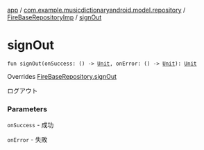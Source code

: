 [app](../../index.md) / [com.example.musicdictionaryandroid.model.repository](../index.md) / [FireBaseRepositoryImp](index.md) / [signOut](./sign-out.md)

# signOut

`fun signOut(onSuccess: () -> `[`Unit`](https://kotlinlang.org/api/latest/jvm/stdlib/kotlin/-unit/index.html)`, onError: () -> `[`Unit`](https://kotlinlang.org/api/latest/jvm/stdlib/kotlin/-unit/index.html)`): `[`Unit`](https://kotlinlang.org/api/latest/jvm/stdlib/kotlin/-unit/index.html)

Overrides [FireBaseRepository.signOut](../-fire-base-repository/sign-out.md)

ログアウト

### Parameters

`onSuccess` - 成功

`onError` - 失敗